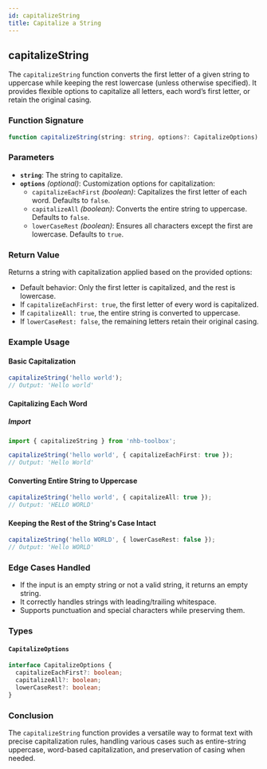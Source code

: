 ```yaml
---
id: capitalizeString
title: Capitalize a String
---
```


## capitalizeString

The `capitalizeString` function converts the first letter of a given string to uppercase while keeping the rest lowercase (unless otherwise specified). It provides flexible options to capitalize all letters, each word’s first letter, or retain the original casing.

### Function Signature

```typescript
function capitalizeString(string: string, options?: CapitalizeOptions): string;
```

### Parameters

- **`string`**: The string to capitalize.
- **`options`** _(optional)_: Customization options for capitalization:
  - `capitalizeEachFirst` _(boolean)_: Capitalizes the first letter of each word. Defaults to `false`.
  - `capitalizeAll` _(boolean)_: Converts the entire string to uppercase. Defaults to `false`.
  - `lowerCaseRest` _(boolean)_: Ensures all characters except the first are lowercase. Defaults to `true`.

### Return Value

Returns a string with capitalization applied based on the provided options:

- Default behavior: Only the first letter is capitalized, and the rest is lowercase.
- If `capitalizeEachFirst: true`, the first letter of every word is capitalized.
- If `capitalizeAll: true`, the entire string is converted to uppercase.
- If `lowerCaseRest: false`, the remaining letters retain their original casing.

### Example Usage

#### Basic Capitalization

```typescript
capitalizeString('hello world'); 
// Output: 'Hello world'
```

#### Capitalizing Each Word

##### Import

```ts
import { capitalizeString } from 'nhb-toolbox';
```

```typescript
capitalizeString('hello world', { capitalizeEachFirst: true });
// Output: 'Hello World'
```

#### Converting Entire String to Uppercase

```typescript
capitalizeString('hello world', { capitalizeAll: true });
// Output: 'HELLO WORLD'
```

#### Keeping the Rest of the String's Case Intact

```typescript
capitalizeString('hello WORLD', { lowerCaseRest: false });
// Output: 'Hello WORLD'
```

### Edge Cases Handled

- If the input is an empty string or not a valid string, it returns an empty string.
- It correctly handles strings with leading/trailing whitespace.
- Supports punctuation and special characters while preserving them.

### Types

#### `CapitalizeOptions`

```typescript
interface CapitalizeOptions {
  capitalizeEachFirst?: boolean;
  capitalizeAll?: boolean;
  lowerCaseRest?: boolean;
}
```

### Conclusion

The `capitalizeString` function provides a versatile way to format text with precise capitalization rules, handling various cases such as entire-string uppercase, word-based capitalization, and preservation of casing when needed.
